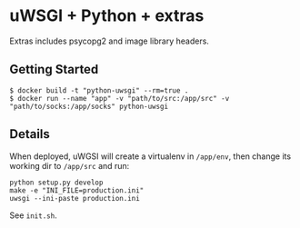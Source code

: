 # uWSGI + Python + extras

Extras includes psycopg2 and image library headers.

## Getting Started

```shell
$ docker build -t "python-uwsgi" --rm=true .
$ docker run --name "app" -v "path/to/src:/app/src" -v "path/to/socks:/app/socks" python-uwsgi
```

## Details

When deployed, uWGSI will create a virtualenv in `/app/env`, then change its
working dir to `/app/src` and run:

```shell
python setup.py develop
make -e "INI_FILE=production.ini"
uwsgi --ini-paste production.ini
```

See `init.sh`.
